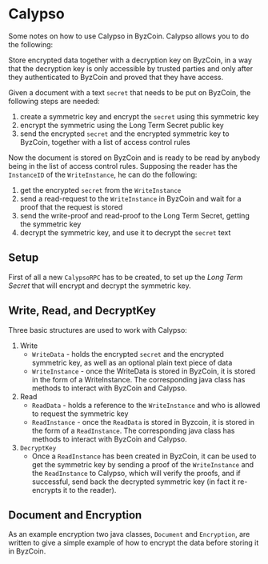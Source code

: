 # Calypso

Some notes on how to use Calypso in ByzCoin. Calypso allows you to do the following:

Store encrypted data together with a decryption key on ByzCoin, in a way that the decryption key is only accessible
by trusted parties and only after they authenticated to ByzCoin and proved that they have access.

Given a document with a text `secret` that needs to be put on ByzCoin, the following steps are needed:

1. create a symmetric key and encrypt the `secret` using this symmetric key
2. encrypt the symmetric using the Long Term Secret public key
3. send the encrypted `secret` and the encrypted symmetric key to ByzCoin, together with a list of access control rules

Now the document is stored on ByzCoin and is ready to be read by anybody being in the list of access control rules.
Supposing the reader has the `InstanceID` of the `WriteInstance`, he can do the following:

1. get the encrypted `secret` from the `WriteInstance`
2. send a read-request to the `WriteInstance` in ByzCoin and wait for a proof that the request is stored
3. send the write-proof and read-proof to the Long Term Secret, getting the symmetric key
4. decrypt the symmetric key, and use it to decrypt the `secret` text

## Setup

First of all a new `CalypsoRPC` has to be created, to set up the _Long Term Secret_ that will encrypt and decrypt the
symmetric key.

## Write, Read, and DecryptKey

Three basic structures are used to work with Calypso:

1. Write
   - `WriteData` - holds the encrypted `secret` and the encrypted symmetric key, as well as an optional plain text piece
  of data
   - `WriteInstance` - once the WriteData is stored in ByzCoin, it is stored in the form of a WriteInstance. The corresponding
  java class has methods to interact with ByzCoin and Calypso.
2. Read
   - `ReadData` - holds a reference to the `WriteInstance` and who is allowed to request the symmetric key
   - `ReadInstance` - once the `ReadData` is stored in Byzcoin, it is stored in the form of a `ReadInstance`. The corresponding
   java class has methods to interact with ByzCoin and Calypso.
3. `DecryptKey`
   - Once a `ReadInstance` has been created in ByzCoin, it can be used to get the symmetric key by sending a proof of
   the `WriteInstance` and the `ReadInstance` to Calypso, which will verify the proofs, and if successful, send back the
   decrypted symmetric key (in fact it re-encrypts it to the reader).

## Document and Encryption

As an example encryption two java classes, `Document` and `Encryption`, are written to give a simple
example of how to encrypt the data before storing it in ByzCoin.
